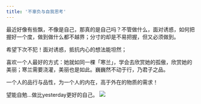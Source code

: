 ```yaml
---
title: '不辜负与自我思考'
---
```

 
最近好像有些飘，不像是自己，那真的是自己吗？不管做什么，面对诱惑，如何把握好一个度，做到做什么都不越界；分寸的却是不易把握，但又必须做到。

希望下次不犯！面对诱惑，抵抗内心的想法能坦然；

喜欢一个人最好的方式：她就如同一棵「寒兰」，学会去欣赏她的孤傲，欣赏她的美丽；寒兰需要浇灌，美丽也是如此。巍巍然不动于行，乃君子之品。

一个人的品行与品性，为一个人的内在，高于外在的物质的需求！

望能自勉...做比yesterday更好的自己。
![](https://gitee.com/helloyuzz/sharepic/raw/master/IMG_Xuj.jpg)